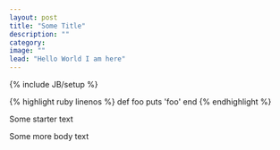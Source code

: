 ```yaml
---
layout: post
title: "Some Title"
description: ""
category:
image: ""
lead: "Hello World I am here"
---
```

{% include JB/setup %}

{% highlight ruby linenos %}
def foo
  puts 'foo'
end
{% endhighlight %}

Some starter text

<!--break-->

Some more body text